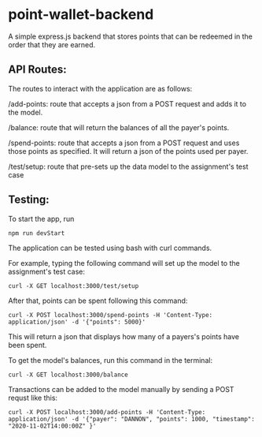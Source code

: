 # point-wallet-backend

A simple express.js backend that stores points that can be redeemed in the order that they are earned.

## API Routes:

The routes to interact with the application are as follows:

/add-points: route that accepts a json from a POST request and adds it to the model.

/balance: route that will return the balances of all the payer's points.

/spend-points: route that accepts a json from a POST request and uses those points as specified. It will return a json of the points used per payer.

/test/setup: route that pre-sets up the data model to the assignment's test case

## Testing:

To start the app, run

`npm run devStart`

The application can be tested using bash with curl commands.

For example, typing the following command will set up the model to the assignment's test case:

`curl -X GET localhost:3000/test/setup`

After that, points can be spent following this command:

`curl -X POST localhost:3000/spend-points -H 'Content-Type: application/json' -d '{"points": 5000}'`

This will return a json that displays how many of a payers's points have been spent.

To get the model's balances, run this command in the terminal:

`curl -X GET localhost:3000/balance`

Transactions can be added to the model manually by sending a POST requst like this:

`curl -X POST localhost:3000/add-points -H 'Content-Type: application/json' -d '{"payer": "DANNON", "points": 1000, "timestamp": "2020-11-02T14:00:00Z" }'`
